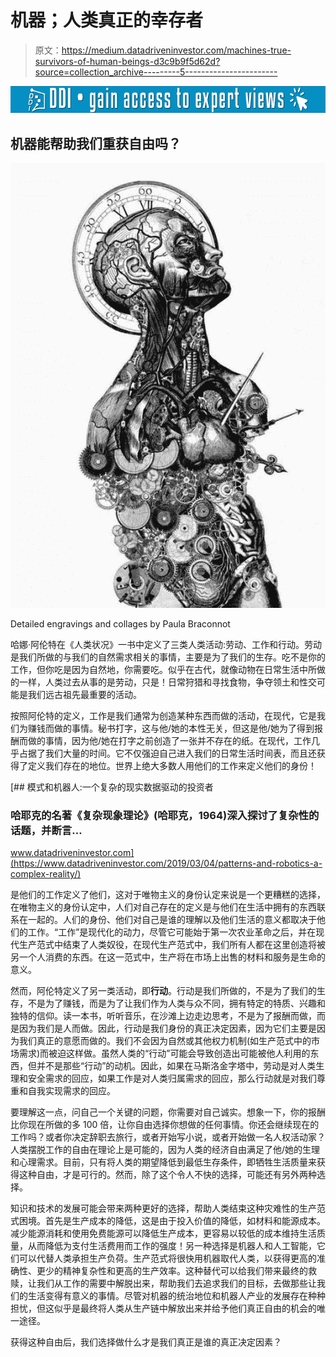 # 机器；人类真正的幸存者

> 原文：<https://medium.datadriveninvestor.com/machines-true-survivors-of-human-beings-d3c9b9f5d62d?source=collection_archive---------5----------------------->

[![](img/9001e686f936e1dc50a85b8d25a24b93.png)](http://www.track.datadriveninvestor.com/1B9E)

## 机器能帮助我们重获自由吗？

![](img/92ae567d64a671e6a0031942f5568239.png)

Detailed engravings and collages by Paula Braconnot

哈娜·阿伦特在《人类状况》一书中定义了三类人类活动:劳动、工作和行动。劳动是我们所做的与我们的自然需求相关的事情，主要是为了我们的生存。吃不是你的工作，但你吃是因为自然地，你需要吃。似乎在古代，就像动物在日常生活中所做的一样，人类过去从事的是劳动，只是！日常狩猎和寻找食物，争夺领土和性交可能是我们远古祖先最重要的活动。

按照阿伦特的定义，工作是我们通常为创造某种东西而做的活动，在现代，它是我们为赚钱而做的事情。秘书打字，这与他/她的本性无关，但这是他/她为了得到报酬而做的事情，因为他/她在打字之前创造了一张并不存在的纸。在现代，工作几乎占据了我们大量的时间。它不仅强迫自己进入我们的日常生活时间表，而且还获得了定义我们存在的地位。世界上绝大多数人用他们的工作来定义他们的身份！

[](https://www.datadriveninvestor.com/2019/03/04/patterns-and-robotics-a-complex-reality/) [## 模式和机器人:一个复杂的现实数据驱动的投资者

### 哈耶克的名著《复杂现象理论》(哈耶克，1964)深入探讨了复杂性的话题，并断言…

www.datadriveninvestor.com](https://www.datadriveninvestor.com/2019/03/04/patterns-and-robotics-a-complex-reality/) 

是他们的工作定义了他们，这对于唯物主义的身份认定来说是一个更糟糕的选择，在唯物主义的身份认定中，人们对自己存在的定义是与他们在生活中拥有的东西联系在一起的。人们的身份、他们对自己是谁的理解以及他们生活的意义都取决于他们的工作。“工作”是现代化的动力，尽管它可能始于第一次农业革命之后，并在现代生产范式中结束了人类奴役，在现代生产范式中，我们所有人都在这里创造将被另一个人消费的东西。在这一范式中，生产将在市场上出售的材料和服务是生命的意义。

然而，阿伦特定义了另一类活动，即**行动**。行动是我们所做的，不是为了我们的生存，不是为了赚钱，而是为了让我们作为人类与众不同，拥有特定的特质、兴趣和独特的信仰。读一本书，听听音乐，在沙滩上边走边思考，不是为了报酬而做，而是因为我们是人而做。因此，行动是我们身份的真正决定因素，因为它们主要是因为我们真正的意愿而做的。我们不会因为自然或其他权力机制(如生产范式中的市场需求)而被迫这样做。虽然人类的“行动”可能会导致创造出可能被他人利用的东西，但并不是那些“行动”的动机。因此，如果在马斯洛金字塔中，劳动是对人类生理和安全需求的回应，如果工作是对人类归属需求的回应，那么行动就是对我们尊重和自我实现需求的回应。

要理解这一点，问自己一个关键的问题，你需要对自己诚实。想象一下，你的报酬比你现在所做的多 100 倍，让你自由选择你想做的任何事情。你还会继续现在的工作吗？或者你决定辞职去旅行，或者开始写小说，或者开始做一名人权活动家？人类摆脱工作的自由在理论上是可能的，因为人类的经济自由满足了他/她的生理和心理需求。目前，只有将人类的期望降低到最低生存条件，即牺牲生活质量来获得这种自由，才是可行的。然而，除了这个令人不快的选择，可能还有另外两种选择。

知识和技术的发展可能会带来两种更好的选择，帮助人类结束这种灾难性的生产范式困境。首先是生产成本的降低，这是由于投入价值的降低，如材料和能源成本。减少能源消耗和使用免费能源可以降低生产成本，更容易以较低的成本维持生活质量，从而降低为支付生活费用而工作的强度！另一种选择是机器人和人工智能，它们可以代替人类承担生产负荷。生产范式将很快用机器取代人类，以获得更高的准确性、更少的精神复杂性和更高的生产效率。这种替代可以给我们带来最终的救赎，让我们从工作的需要中解脱出来，帮助我们去追求我们的目标，去做那些让我们的生活变得有意义的事情。尽管对机器的统治地位和机器人产业的发展存在种种担忧，但这似乎是最终将人类从生产链中解放出来并给予他们真正自由的机会的唯一途径。

获得这种自由后，我们选择做什么才是我们真正是谁的真正决定因素？